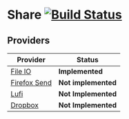 # Share [![Build Status](https://travis-ci.org/edouardmenayde/share.svg?branch=master)](https://travis-ci.org/edouardmenayde/share)

## Providers

| Provider                                  | Status              |
|-------------------------------------------|---------------------|
| [File IO](https://file.io)                | **Implemented**     |
| [Firefox Send](https://send.firefox.com/) | **Not implemented** |
| [Lufi](https://github.com/ldidry/lufi)    | **Not Implemented** |
| [Dropbox](https://dropbox.com)            | **Not Implemented** |

